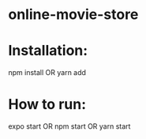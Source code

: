 # online-movie-store

# Installation:
npm install
OR yarn add

# How to run:
expo start
OR npm start
OR yarn start
